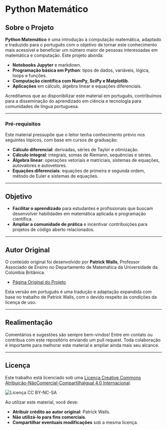 # Python Matemático

## Sobre o Projeto

**Python Matemático** é uma introdução à computação matemática, adaptado e traduzido para o português com o objetivo de tornar este conhecimento mais acessível e beneficiar um número maior de pessoas interessadas em matemática e computação. Este projeto aborda:

- **Notebooks Jupyter** e markdown.
- **Programação básica em Python**: tipos de dados, variáveis, lógica, loops e funções.
- **Computação científica com NumPy, SciPy e Matplotlib**.
- **Aplicações** em cálculo, álgebra linear e equações diferenciais.

Acreditamos que ao disponibilizar este material em português, contribuímos para a disseminação do aprendizado em ciência e tecnologia para comunidades de língua portuguesa.

---

### Pré-requisitos

Este material pressupõe que o leitor tenha conhecimento prévio nos seguintes tópicos, com base em cursos de graduação:
- **Cálculo diferencial**: derivadas, séries de Taylor e otimização.
- **Cálculo integral**: integrais, somas de Riemann, sequências e séries.
- **Álgebra linear**: operações vetoriais e matriciais, sistemas de equações, autovalores e autovetores.
- **Equações diferenciais**: equações de primeira e segunda ordem, método de Euler e sistemas de equações.

---

## Objetivo

- **Facilitar o aprendizado** para estudantes e profissionais que buscam desenvolver habilidades em matemática aplicada e programação científica.
- **Ampliar a comunidade de prática** e incentivar contribuições para projetos de código aberto relacionados.

---

## Autor Original

O conteúdo original foi desenvolvido por **Patrick Walls**, Professor Associado de Ensino no Departamento de Matemática da Universidade da Colúmbia Britânica.

- [Página Original do Projeto](https://patrickwalls.github.io/mathematicalpython/)

Esta versão em português é uma tradução e adaptação expandida com base no trabalho de Patrick Walls, com o devido respeito às condições da licença de uso.

---

## Realimentação

Comentários e sugestões são sempre bem-vindos! Entre em contato ou contribua com este repositório enviando um pull request. Toda colaboração é importante para melhorar este material e ampliar ainda mais seu alcance.

---

## Licença

Este trabalho está licenciado sob uma [Licença Creative Commons Atribuição-NãoComercial-CompartilhaIgual 4.0 Internacional](https://creativecommons.org/licenses/by-nc-sa/4.0/deed.pt).

![Licença CC BY-NC-SA](https://licensebuttons.net/l/by-nc-sa/4.0/88x31.png)

Ao utilizar este material, você deve:
- **Atribuir crédito ao autor original**: Patrick Walls.
- **Não utilizá-lo para fins comerciais**.
- **Compartilhar eventuais modificações** sob a mesma licença.

